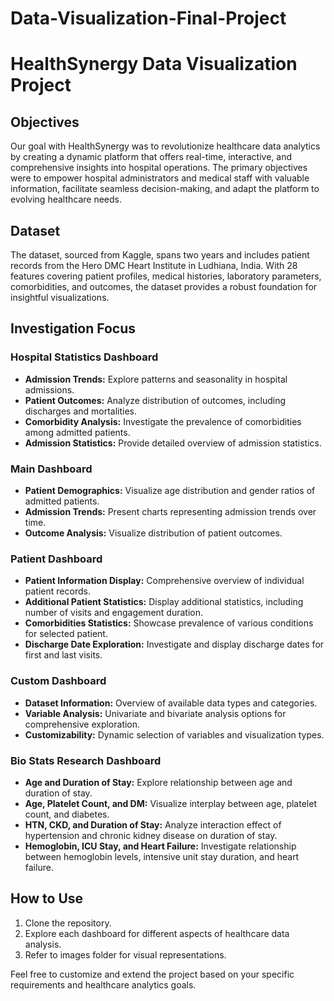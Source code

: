 # Data-Visualization-Final-Project

# HealthSynergy Data Visualization Project

## Objectives

Our goal with HealthSynergy was to revolutionize healthcare data analytics by creating a dynamic platform that offers real-time, interactive, and comprehensive insights into hospital operations. The primary objectives were to empower hospital administrators and medical staff with valuable information, facilitate seamless decision-making, and adapt the platform to evolving healthcare needs.

## Dataset

The dataset, sourced from Kaggle, spans two years and includes patient records from the Hero DMC Heart Institute in Ludhiana, India. With 28 features covering patient profiles, medical histories, laboratory parameters, comorbidities, and outcomes, the dataset provides a robust foundation for insightful visualizations.

## Investigation Focus

### Hospital Statistics Dashboard

- **Admission Trends:** Explore patterns and seasonality in hospital admissions.
- **Patient Outcomes:** Analyze distribution of outcomes, including discharges and mortalities.
- **Comorbidity Analysis:** Investigate the prevalence of comorbidities among admitted patients.
- **Admission Statistics:** Provide detailed overview of admission statistics.

### Main Dashboard

- **Patient Demographics:** Visualize age distribution and gender ratios of admitted patients.
- **Admission Trends:** Present charts representing admission trends over time.
- **Outcome Analysis:** Visualize distribution of patient outcomes.

### Patient Dashboard

- **Patient Information Display:** Comprehensive overview of individual patient records.
- **Additional Patient Statistics:** Display additional statistics, including number of visits and engagement duration.
- **Comorbidities Statistics:** Showcase prevalence of various conditions for selected patient.
- **Discharge Date Exploration:** Investigate and display discharge dates for first and last visits.

### Custom Dashboard

- **Dataset Information:** Overview of available data types and categories.
- **Variable Analysis:** Univariate and bivariate analysis options for comprehensive exploration.
- **Customizability:** Dynamic selection of variables and visualization types.

### Bio Stats Research Dashboard

- **Age and Duration of Stay:** Explore relationship between age and duration of stay.
- **Age, Platelet Count, and DM:** Visualize interplay between age, platelet count, and diabetes.
- **HTN, CKD, and Duration of Stay:** Analyze interaction effect of hypertension and chronic kidney disease on duration of stay.
- **Hemoglobin, ICU Stay, and Heart Failure:** Investigate relationship between hemoglobin levels, intensive unit stay duration, and heart failure.

## How to Use

1. Clone the repository.
2. Explore each dashboard for different aspects of healthcare data analysis.
3. Refer to images folder for visual representations.

Feel free to customize and extend the project based on your specific requirements and healthcare analytics goals.
